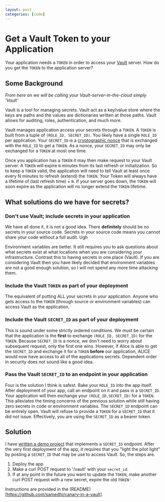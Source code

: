 ```yaml
---
layout: post
categories: [code]
---
```


# Get a Vault Token to your Application

Your application needs a `TOKEN` in order to access your [Vault](https://www.hashicorp.com/blog/vault.html) server. How do you get the `TOKEN` to the application server?

## Some Background

*From here on we will be calling your Vault-server-in-the-cloud simply 'Vault'*

Vault is a tool for managing secrets. Vault act as a key/value store where the keys are paths and the values are dictionaries written at those paths. Vault allows for auditing, roles, authentication, and much more.

Vault manages application access your secrets through a `TOKEN`. A `TOKEN` is built from a tuple of `(ROLE_ID, SECRET_ID)`. You likely have a single `ROLE_ID` per application. Your `SECRET_ID` is a [cryptographic nonce](https://en.wikipedia.org/wiki/Cryptographic_nonce) that is exchanged with the `ROLE_ID` to get a `TOKEN`. As a nonce, your `SECRET_ID` may only be exchanged for a `TOKEN` at most one time.

Once you application has a `TOKEN` it may then make request to your Vault server. A `TOKEN` will expire `N` minutes from its last refresh or initialization. So to keep a `TOKEN` valid, the application will need to tell Vault at least once every N minutes to refresh (extend) the `TOKEN`. Your Token will always have a lifetime of (last refresh time) + `N`. If your server goes down, the `TOKEN` will soon expire as the application will no longer extend the `TOKEN` lifetime.

## What solutions do we have for secrets?

### Don't use Vault; include secrets in your application
We have all done it, it is not a good idea. There **definitely** should be no secrets in your source code. Secrets in your source code means you cannot share your code without a full audit. Ugh

Environment variables are better. It still requires you to ask questions about what secrets exist at what locations when you are considering your infrastructure. Contrast this to having secrets in one place (Vault). If you are considering Vault then you have likely decided that environment variables are not a good enough solution, so I will not spend any more time attacking them.

### Include the Vault `TOKEN` as part of your deployment
The equivalent of putting ALL your secrets in your application. Anyone who gets access to the `TOKEN` (through source or environment variables) can access Vault as the application.

### Include the Vault `SECRET_ID` as part of your deployment
This is sound under some strictly ordered conditions. We must be certain that the application is the **first** to exchange `(ROLE_ID, SECRET_ID)` for the `TOKEN`. Because `SECRET_ID` is a nonce, we don't need to worry about subsequent request, only the first one wins. However, if Alice is able to get the `SECRET_ID` and exchange it for a `TOKEN` **before** our application, ALICE would now have access to all of the applications secrets.  Dependent order in security does not sound like a good idea.

### Pass the Vault `SECRET_ID` to an endpoint in your application
Four is the solution I think is safest. Bake your `ROLE_ID` into the app itself. After deployment of your app, call an endpoint on it and pass in a `SECRET_ID`. Your application will then exchange your `(ROLE_ID,SECRET_ID)` for a `TOKEN`. This alleviates the timing concerns of the previous solution while still having zero secrets in code or environment variables. The `SECRET_ID` endpoint can be entirely open. Vault will refuse to provide a `TOKEN` for a `SECRET_ID` that it did not issue. Effectively, you are using the `SECRET_ID` as a bearer token.

## Solution

I have [written a demo project](https://github.com/samedhi/canary-in-a-vault) that implements a `SECRET_ID` endpoint. After the very first deployment of the app, it requires that you "light the pilot light" by posting a `SECRET_ID` that may be use to access Vault. So, the steps are.

1. Deploy the app
2. Make a curl POST request to '/vault' with your `secret_id`.
3. If at any point in the future you want to update the `TOKEN`, make another curl POST request with a new secret, expire the old `TOKEN'`

Instructions are provided in the (README)[https://github.com/samedhi/canary-in-a-vault].
